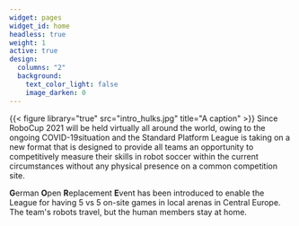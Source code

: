 ```yaml
---
widget: pages
widget_id: home
headless: true
weight: 1
active: true
design:
  columns: "2"
  background:
    text_color_light: false
    image_darken: 0
---
```

{{< figure library="true" src="intro_hulks.jpg" title="A caption" >}}
Since RoboCup 2021 will be held virtually all around the world, owing to the ongoing COVID-19situation and the Standard Platform League is taking on a new format that is designed to provide all teams an opportunity to competitively measure their skills in robot soccer within the current circumstances without any physical presence on a common competition site.

**G**erman **O**pen **R**eplacement **E**vent has been introduced to enable the League for having 5 vs 5 on-site games in local arenas in Central Europe. The team's robots travel, but the human members stay at home.
